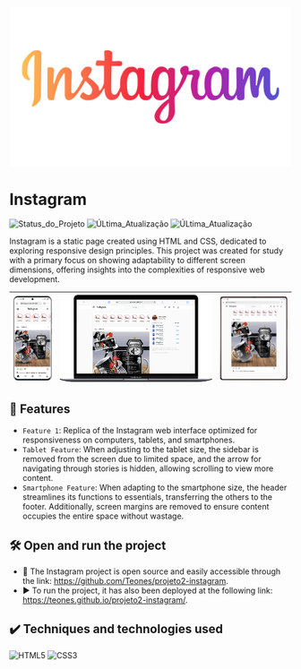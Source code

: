 <img src="Imagens/logo do instagram_9.png" alt="logo" style="width: 100;"/>

<h1>Instagram</h1>

![Status_do_Projeto](https://img.shields.io/badge/status-concluded-green
)
![ÚLtima_Atualização](https://img.shields.io/badge/create-january_/_2022-blue
)
![ÚLtima_Atualização](https://img.shields.io/badge/version-december_/_2023-red
)

Instagram is a static page created using HTML and CSS, dedicated to exploring responsive design principles. This project was created for study with a primary focus on showing adaptability to different screen dimensions, offering insights into the complexities of responsive web development.

|<img src="Imagens/mobile (4).png" alt="Imagem 1" width="230" style="border: none;"/> | <img src="Imagens/mobile (2).png" alt="Imagem 2" width="900" style="border: none;"/> | <img src="Imagens/mobile (3).png" alt="Imagem 2" width="400" style="border: none;"/> |
|:-:|:-:|:-:|


## 🔨 Features

- `Feature 1`: Replica of the Instagram web interface optimized for responsiveness on computers, tablets, and smartphones.
- `Tablet Feature`: When adjusting to the tablet size, the sidebar is removed from the screen due to limited space, and the arrow for navigating through stories is hidden, allowing scrolling to view more content.
- `Smartphone Feature`: When adapting to the smartphone size, the header streamlines its functions to essentials, transferring the others to the footer. Additionally, screen margins are removed to ensure content occupies the entire space without wastage.


## 🛠️ Open and run the project

- 📁 The Instagram project is open source and easily accessible through the link: https://github.com/Teones/projeto2-instagram.
- ▶️ To run the project, it has also been deployed at the following link: https://teones.github.io/projeto2-instagram/.

## ✔️ Techniques and technologies used
![HTML5](https://img.shields.io/badge/html5-%23E34F26.svg?style=flat&logo=html5&logoColor=white)
![CSS3](https://img.shields.io/badge/css3-%231572B6.svg?style=flat&logo=css3&logoColor=white)